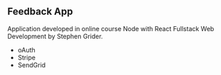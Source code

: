 ## Feedback App

Application developed in online course Node with React Fullstack Web Development by Stephen Grider.

* oAuth
* Stripe
* SendGrid
